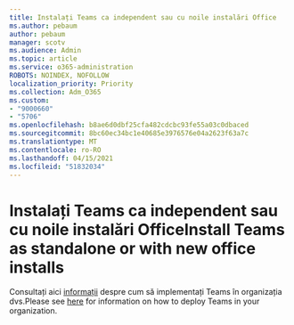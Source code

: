 ```yaml
---
title: Instalați Teams ca independent sau cu noile instalări Office
ms.author: pebaum
author: pebaum
manager: scotv
ms.audience: Admin
ms.topic: article
ms.service: o365-administration
ROBOTS: NOINDEX, NOFOLLOW
localization_priority: Priority
ms.collection: Adm_O365
ms.custom:
- "9000660"
- "5706"
ms.openlocfilehash: b8ae6d0dbf25cfa482cdcbc93fe55a03c0dbaced
ms.sourcegitcommit: 8bc60ec34bc1e40685e3976576e04a2623f63a7c
ms.translationtype: MT
ms.contentlocale: ro-RO
ms.lasthandoff: 04/15/2021
ms.locfileid: "51832034"
---
```

# <a name="install-teams-as-standalone-or-with-new-office-installs"></a><span data-ttu-id="5945f-102">Instalați Teams ca independent sau cu noile instalări Office</span><span class="sxs-lookup"><span data-stu-id="5945f-102">Install Teams as standalone or with new office installs</span></span>

<span data-ttu-id="5945f-103">Consultați aici [informații](https://docs.microsoft.com/alchemyinsights/installing-teams-as-standalone-or-with-new-existing-office-installs) despre cum să implementați Teams în organizația dvs.</span><span class="sxs-lookup"><span data-stu-id="5945f-103">Please see [here](https://docs.microsoft.com/alchemyinsights/installing-teams-as-standalone-or-with-new-existing-office-installs) for information on how to deploy Teams in your organization.</span></span>
